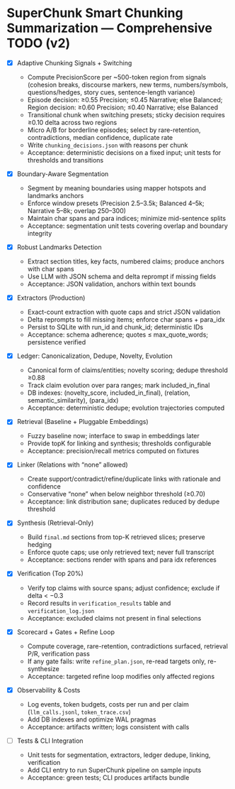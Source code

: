 # SuperChunk Smart Chunking Summarization — Comprehensive TODO (v2)

- [x] Adaptive Chunking Signals + Switching
  - Compute PrecisionScore per ~500-token region from signals (cohesion breaks, discourse markers, new terms, numbers/symbols, questions/hedges, story cues, sentence-length variance)
  - Episode decision: ≥0.55 Precision; ≤0.45 Narrative; else Balanced; Region decision: ≥0.60 Precision; ≤0.40 Narrative; else Balanced
  - Transitional chunk when switching presets; sticky decision requires ≥0.10 delta across two regions
  - Micro A/B for borderline episodes; select by rare-retention, contradictions, median confidence, duplicate rate
  - Write `chunking_decisions.json` with reasons per chunk
  - Acceptance: deterministic decisions on a fixed input; unit tests for thresholds and transitions

- [x] Boundary-Aware Segmentation
  - Segment by meaning boundaries using mapper hotspots and landmarks anchors
  - Enforce window presets (Precision 2.5–3.5k; Balanced 4–5k; Narrative 5–8k; overlap 250–300)
  - Maintain char spans and para indices; minimize mid-sentence splits
  - Acceptance: segmentation unit tests covering overlap and boundary integrity

- [x] Robust Landmarks Detection
  - Extract section titles, key facts, numbered claims; produce anchors with char spans
  - Use LLM with JSON schema and delta reprompt if missing fields
  - Acceptance: JSON validation, anchors within text bounds

- [x] Extractors (Production)
  - Exact-count extraction with quote caps and strict JSON validation
  - Delta reprompts to fill missing items; enforce char spans + para_idx
  - Persist to SQLite with run_id and chunk_id; deterministic IDs
  - Acceptance: schema adherence; quotes ≤ max_quote_words; persistence verified

- [x] Ledger: Canonicalization, Dedupe, Novelty, Evolution
  - Canonical form of claims/entities; novelty scoring; dedupe threshold ≥0.88
  - Track claim evolution over para ranges; mark included_in_final
  - DB indexes: (novelty_score, included_in_final), (relation, semantic_similarity), (para_idx)
  - Acceptance: deterministic dedupe; evolution trajectories computed

- [x] Retrieval (Baseline + Pluggable Embeddings)
  - Fuzzy baseline now; interface to swap in embeddings later
  - Provide topK for linking and synthesis; thresholds configurable
  - Acceptance: precision/recall metrics computed on fixtures

- [x] Linker (Relations with “none” allowed)
  - Create support/contradict/refine/duplicate links with rationale and confidence
  - Conservative “none” when below neighbor threshold (≥0.70)
  - Acceptance: link distribution sane; duplicates reduced by dedupe threshold

- [x] Synthesis (Retrieval-Only)
  - Build `final.md` sections from top-K retrieved slices; preserve hedging
  - Enforce quote caps; use only retrieved text; never full transcript
  - Acceptance: sections render with spans and para idx references

- [x] Verification (Top 20%)
  - Verify top claims with source spans; adjust confidence; exclude if delta < −0.3
  - Record results in `verification_results` table and `verification_log.json`
  - Acceptance: excluded claims not present in final selections

- [x] Scorecard + Gates + Refine Loop
  - Compute coverage, rare-retention, contradictions surfaced, retrieval P/R, verification pass
  - If any gate fails: write `refine_plan.json`, re-read targets only, re-synthesize
  - Acceptance: targeted refine loop modifies only affected regions

- [x] Observability & Costs
  - Log events, token budgets, costs per run and per claim (`llm_calls.jsonl`, `token_trace.csv`)
  - Add DB indexes and optimize WAL pragmas
  - Acceptance: artifacts written; logs consistent with calls

- [ ] Tests & CLI Integration
  - Unit tests for segmentation, extractors, ledger dedupe, linking, verification
  - Add CLI entry to run SuperChunk pipeline on sample inputs
  - Acceptance: green tests; CLI produces artifacts bundle
